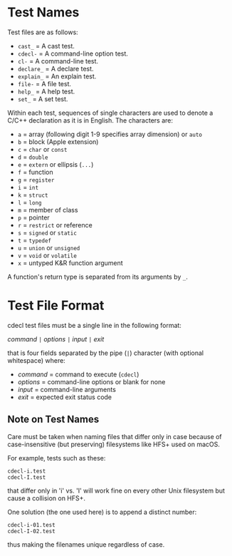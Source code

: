 Test Names
==========

Test files are as follows:

+ `cast_`    = A cast test.
+ `cdecl-`   = A command-line option test.
+ `cl-`      = A command-line test.
+ `declare_` = A declare test.
+ `explain_` = An explain test.
+ `file-`    = A file test.
+ `help_`    = A help test.
+ `set_`     = A set test.

Within each test, sequences of single characters are used to denote a C/C++
declaration as it is in English.  The characters are:

+ `a` = array (following digit 1-9 specifies array dimension) or `auto`
+ `b` = block (Apple extension)
+ `c` = `char` or `const`
+ `d` = `double`
+ `e` = `extern` or ellipsis (`...`)
+ `f` = function
+ `g` = `register`
+ `i` = `int`
+ `k` = `struct`
+ `l` = `long`
+ `m` = member of class
+ `p` = pointer
+ `r` = `restrict` or reference
+ `s` = `signed` or `static`
+ `t` = `typedef`
+ `u` = `union` or `unsigned`
+ `v` = `void` or `volatile`
+ `x` = untyped K&R function argument

A function's return type is separated from its arguments by `_`.

Test File Format
================

cdecl test files must be a single line in the following format:

*command* `|` *options* `|` *input* `|` *exit*

that is four fields separated by the pipe (`|`) character
(with optional whitespace)
where:

+ *command* = command to execute (`cdecl`)
+ *options* = command-line options or blank for none
+ *input*   = command-line arguments
+ *exit*    = expected exit status code

Note on Test Names
------------------

Care must be taken when naming files that differ only in case
because of case-insensitive (but preserving) filesystems like HFS+
used on macOS.

For example, tests such as these:

    cdecl-i.test
    cdecl-I.test

that differ only in 'i' vs. 'I' will work fine on every other Unix filesystem
but cause a collision on HFS+.

One solution (the one used here) is to append a distinct number:

    cdecl-i-01.test
    cdecl-I-02.test

thus making the filenames unique regardless of case.
